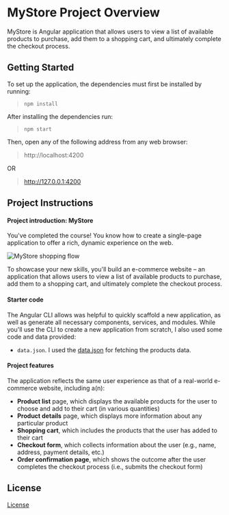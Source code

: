 # MyStore Project Overview

MyStore is Angular application that allows users to view a list of available products to purchase, add them to a shopping cart, and ultimately complete the checkout process. 

## Getting Started

To set up the application, the dependencies must first be installed by running:
> `npm install`

After installing the dependencies run:
> `npm start`

Then, open any of the following address from any web browser:
> http://localhost:4200

OR
> http://127.0.0.1:4200

## Project Instructions

#### Project introduction: MyStore

You've completed the course! You know how to create a single-page application to offer a rich, dynamic experience on the web.

![MyStore shopping flow](shoppingflow.gif)

To showcase your new skills, you'll build an e-commerce website – an application that allows users to view a list of available products to purchase, add them to a shopping cart, and ultimately complete the checkout process. 

#### Starter code

The Angular CLI allows was helpful to quickly scaffold a new application, as well as generate all necessary components, services, and modules. While you'll use the CLI to create a new application from scratch, I also used  some code and data provided:

* `data.json`. I used the [data.json](./src/assets/data.json) for fetching the products data.

#### Project features

The application reflects the same user experience as that of a real-world e-commerce website, including a(n):

* **Product list** page, which displays the available products for the user to choose and add to their cart (in various quantities)
* **Product details** page, which displays more information about any particular product
* **Shopping cart**, which includes the products that the user has added to their cart
* **Checkout form**, which collects information about the user (e.g., name, address, payment details, etc.)
* **Order confirmation page**, which shows the outcome after the user completes the checkout process (i.e., submits the checkout form)

## License

[License](LICENSE.md)
